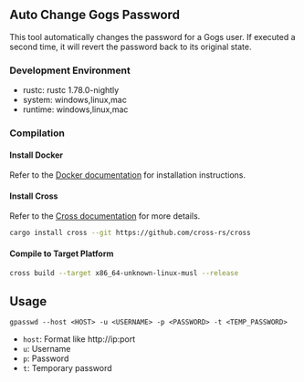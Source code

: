 ## Auto Change Gogs Password

This tool automatically changes the password for a Gogs user. If executed a second time, it will revert the password back to its original state.

### Development Environment

- rustc: rustc 1.78.0-nightly
- system: windows,linux,mac
- runtime: windows,linux,mac

### Compilation

#### Install Docker

Refer to the [Docker documentation](https://docs.docker.com/get-docker/) for installation instructions.

#### Install Cross

Refer to the [Cross documentation](https://github.com/cross-rs/cross) for more details.

```bash
cargo install cross --git https://github.com/cross-rs/cross
```

#### Compile to Target Platform

```bash
cross build --target x86_64-unknown-linux-musl --release
```

## Usage

```
gpasswd --host <HOST> -u <USERNAME> -p <PASSWORD> -t <TEMP_PASSWORD>
```

- `host`: Format like http://ip:port
- `u`: Username
- `p`: Password
- `t`: Temporary password
